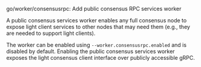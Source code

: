 go/worker/consensusrpc: Add public consensus RPC services worker

A public consensus services worker enables any full consensus node to expose
light client services to other nodes that may need them (e.g., they are needed
to support light clients).

The worker can be enabled using `--worker.consensusrpc.enabled` and is
disabled by default. Enabling the public consensus services worker exposes
the light consensus client interface over publicly accessible gRPC.
